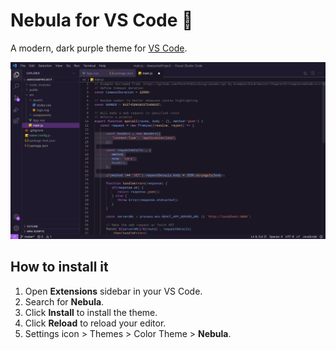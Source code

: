 # Nebula for VS Code 🌌

A modern, dark purple theme for [VS Code](https://code.visualstudio.com/).

![showcase image](./images/shBasfP5-default.jpeg)

## How to install it

1. Open **Extensions** sidebar in your VS Code.
2. Search for **Nebula**.
3. Click **Install** to install the theme.
4. Click **Reload** to reload your editor.
5. Settings icon > Themes > Color Theme > **Nebula**.
